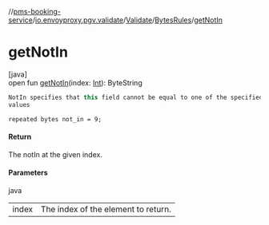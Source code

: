 //[pms-booking-service](../../../../index.md)/[io.envoyproxy.pgv.validate](../../index.md)/[Validate](../index.md)/[BytesRules](index.md)/[getNotIn](get-not-in.md)

# getNotIn

[java]\
open fun [getNotIn](get-not-in.md)(index: [Int](https://kotlinlang.org/api/core/kotlin-stdlib/kotlin/-int/index.html)): ByteString

```kotlin
NotIn specifies that this field cannot be equal to one of the specified
values

```
`repeated bytes not_in = 9;`

#### Return

The notIn at the given index.

#### Parameters

java

| | |
|---|---|
| index | The index of the element to return. |